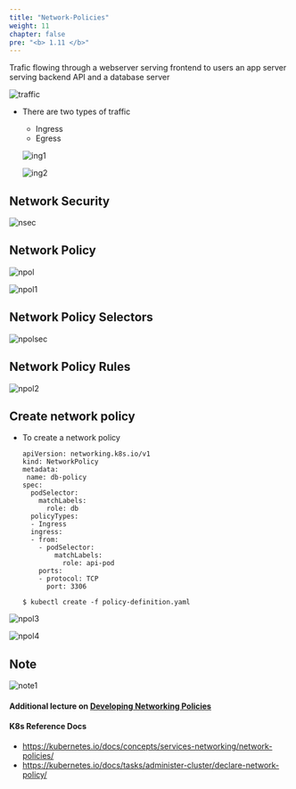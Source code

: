 ```yaml
---
title: "Network-Policies"
weight: 11
chapter: false
pre: "<b> 1.11 </b>"
---
```


Trafic flowing through a webserver serving frontend to users an app server serving backend API and a database server

  ![traffic](../../images/traffic.PNG)
  
- There are two types of traffic
  - Ingress
  - Egress
  
   ![ing1](../../images/ing1.PNG)
  
   ![ing2](../../images/ing2.PNG)
  
## Network Security

  ![nsec](../../images/nsec.PNG)
  
## Network Policy

  ![npol](../../images/npol.PNG)
  
  ![npol1](../../images/npol1.PNG)
  
## Network Policy Selectors
  
  ![npolsec](../../images/npolsec.PNG)
  
## Network Policy Rules

  ![npol2](../../images/npol2.PNG)
  
## Create network policy
 
- To create a network policy
  ```
  apiVersion: networking.k8s.io/v1
  kind: NetworkPolicy
  metadata:
   name: db-policy
  spec:
    podSelector:
      matchLabels:
        role: db
    policyTypes:
    - Ingress
    ingress:
    - from:
      - podSelector:
          matchLabels:
            role: api-pod
      ports:
      - protocol: TCP
        port: 3306
  ```
  
  ```
  $ kubectl create -f policy-definition.yaml
  ```
  
 ![npol3](../../images/npol3.PNG)
 
 ![npol4](../../images/npol4.PNG)
  
## Note
 
 ![note1](../../images/note1.PNG)
 
#### Additional lecture on [Developing Networking Policies](https://kodekloud.com/topic/developing-network-policies/)

#### K8s Reference Docs
- https://kubernetes.io/docs/concepts/services-networking/network-policies/
- https://kubernetes.io/docs/tasks/administer-cluster/declare-network-policy/